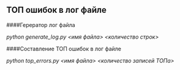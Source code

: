 ## ТОП ошибок в лог файле

####Герератор лог файла

 _python generate_log.py <имя файла> <количество строк>_

####Составление ТОП ошибок в лог файле

_python top_errors.py <имя файла> <количество записей ТОПа>_
